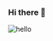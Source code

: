 ### Hi there 👋
![hello](https://user-images.githubusercontent.com/46066018/90307442-c31b8000-def3-11ea-8e1d-6e880cf04de0.gif)

<!--
**Riopradheep007/Riopradheep007** is a ✨ _special_ ✨ repository because its `README.md` (this file) appears on your GitHub profile.

Here are some ideas to get you started:

- 🔭 I’m currently working on ...
- 🌱 I’m currently learning ...
- 👯 I’m looking to collaborate on ...
- 🤔 I’m looking for help with ...
- 💬 Ask me about ...
- 📫 How to reach me: ...
- 😄 Pronouns: ...
- ⚡ Fun fact: ...
-->
